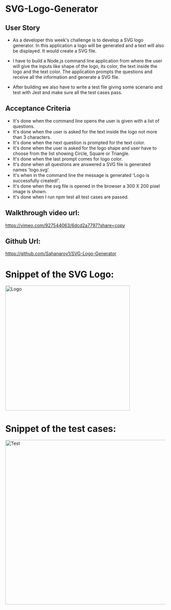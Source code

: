 # SVG-Logo-Generator

## User Story

* As a developer this week's challenge is to develop a SVG logo generator. In this application a logo will be generated and a text will also be displayed. It would create a SVG file.

* I have to build a Node.js command line application from where the user will give the inputs like shape of the logo, its color, the text inside the logo and the text color. The application prompts the questions and receive all the information and generate a SVG file.

* After building we also have to write a test file giving some scenario and test with Jest and make sure all the test cases pass.


## Acceptance Criteria

* It's done when the command line opens the user is given with a list of questions.
* It's done when the user is asked for the text inside the logo not more than 3 characters.
* It's done when the next question is prompted for the text color.
* It's done when the user is asked for the logo shape and user have to choose from the list showing Circle, Square or Triangle.
* It's done when the last prompt comes for logo color.
* It's done when all questions are answered a SVG file is generated names 'logo.svg'.
* It's when in the command line the message is generated 'Logo is successfully created!'.
* It's done when the svg file is opened in the browser a 300 X 200 pixel image is shown.
* It's done when I run npm test all test cases are passed.

## Walkthrough video url:
https://vimeo.com/927544063/6dcd2a7797?share=copy

## Github Url:
https://github.com/Sahanaroy1/SVG-Logo-Generator

# Snippet of the SVG Logo:
<img width="391" alt="Logo" src="https://github.com/Sahanaroy1/SVG-Logo-Generator/assets/127791384/13086c89-820f-4743-b52c-1bf0d74bd8bc">


# Snippet of the test cases:
<img width="515" alt="Test" src="https://github.com/Sahanaroy1/SVG-Logo-Generator/assets/127791384/4017b97c-b534-495e-8bae-84fddfe6a984">




